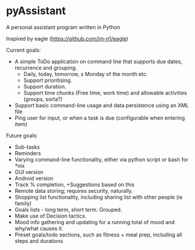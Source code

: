 # pyAssistant

A personal assistant program written in Python


Inspired by eagle (https://github.com/im-n1/eagle)

Current goals:
- A simple ToDo application on command line that supports due dates, recurrence and grouping.
	- Daily, today, tomorrow, x Monday of the month etc.
	- Support prioritising.
	- Support duration.
	- Support time chunks (Free time, work time) and allowable activities (groups, sorta?)
- Support basic command-line usage and data persistence using an XML file
- Ping user for input, or when a task is due (configurable when entering item)
	
Future goals:
- Sub-tasks
- Reminders
- Varying command-line functionality, either via python script or bash for *nix
- GUI version
- Android version
- Track % completion, +Suggestions based on this
- Remote data storing; requires security, naturally.
- Shopping list functionality, including sharing list with other people (ie family)
- Goals lists - long term, short term. Grouped.
- Make use of Decision tactics.
- Mood info gathering and updating for a running total of mood and why/what causes it.
- Preset goals/todo sections, such as fitness + meal prep, including all steps and durations
